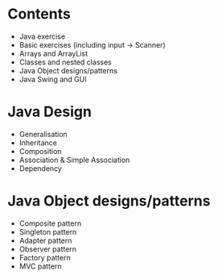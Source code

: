 # Contents
- Java exercise 
- Basic exercises (including input -> Scanner)
- Arrays and ArrayList
- Classes and nested classes
- Java Object designs/patterns
- Java Swing and GUI 

# Java Design
- Generalisation
- Inheritance
- Composition
- Association & Simple Association
- Dependency

# Java Object designs/patterns
- Composite pattern
- Singleton pattern
- Adapter pattern
- Observer pattern
- Factory pattern
- MVC pattern
